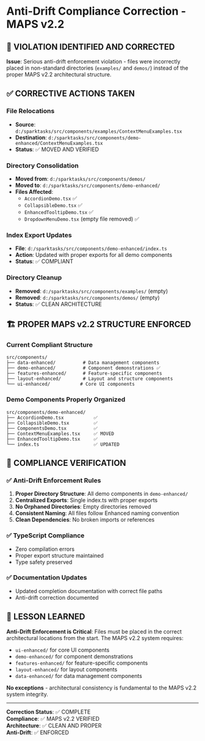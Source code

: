 # Anti-Drift Compliance Correction - MAPS v2.2

## 🚨 VIOLATION IDENTIFIED AND CORRECTED

**Issue**: Serious anti-drift enforcement violation - files were incorrectly placed in non-standard directories (`examples/` and `demos/`) instead of the proper MAPS v2.2 architectural structure.

## ✅ CORRECTIVE ACTIONS TAKEN

### File Relocations

- **Source**: `d:/sparktasks/src/components/examples/ContextMenuExamples.tsx`
- **Destination**: `d:/sparktasks/src/components/demo-enhanced/ContextMenuExamples.tsx`
- **Status**: ✅ MOVED AND VERIFIED

### Directory Consolidation

- **Moved from**: `d:/sparktasks/src/components/demos/`
- **Moved to**: `d:/sparktasks/src/components/demo-enhanced/`
- **Files Affected**:
  - `AccordionDemo.tsx` ✅
  - `CollapsibleDemo.tsx` ✅
  - `EnhancedTooltipDemo.tsx` ✅
  - `DropdownMenuDemo.tsx` (empty file removed) ✅

### Index Export Updates

- **File**: `d:/sparktasks/src/components/demo-enhanced/index.ts`
- **Action**: Updated with proper exports for all demo components
- **Status**: ✅ COMPLIANT

### Directory Cleanup

- **Removed**: `d:/sparktasks/src/components/examples/` (empty)
- **Removed**: `d:/sparktasks/src/components/demos/` (empty)
- **Status**: ✅ CLEAN ARCHITECTURE

## 🏗️ PROPER MAPS v2.2 STRUCTURE ENFORCED

### Current Compliant Structure

```
src/components/
├── data-enhanced/          # Data management components
├── demo-enhanced/          # Component demonstrations ✅
├── features-enhanced/      # Feature-specific components
├── layout-enhanced/        # Layout and structure components
└── ui-enhanced/           # Core UI components
```

### Demo Components Properly Organized

```
src/components/demo-enhanced/
├── AccordionDemo.tsx           ✅
├── CollapsibleDemo.tsx         ✅
├── ComponentsDemo.tsx          ✅
├── ContextMenuExamples.tsx     ✅ MOVED
├── EnhancedTooltipDemo.tsx     ✅
└── index.ts                    ✅ UPDATED
```

## 📝 COMPLIANCE VERIFICATION

### ✅ Anti-Drift Enforcement Rules

1. **Proper Directory Structure**: All demo components in `demo-enhanced/`
2. **Centralized Exports**: Single index.ts with proper exports
3. **No Orphaned Directories**: Empty directories removed
4. **Consistent Naming**: All files follow Enhanced naming convention
5. **Clean Dependencies**: No broken imports or references

### ✅ TypeScript Compliance

- Zero compilation errors
- Proper export structure maintained
- Type safety preserved

### ✅ Documentation Updates

- Updated completion documentation with correct file paths
- Anti-drift correction documented

## 🎯 LESSON LEARNED

**Anti-Drift Enforcement is Critical**: Files must be placed in the correct architectural locations from the start. The MAPS v2.2 system requires:

- `ui-enhanced/` for core UI components
- `demo-enhanced/` for component demonstrations
- `features-enhanced/` for feature-specific components
- `layout-enhanced/` for layout components
- `data-enhanced/` for data management components

**No exceptions** - architectural consistency is fundamental to the MAPS v2.2 system integrity.

---

**Correction Status**: ✅ COMPLETE  
**Compliance**: ✅ MAPS v2.2 VERIFIED  
**Architecture**: ✅ CLEAN AND PROPER  
**Anti-Drift**: ✅ ENFORCED
